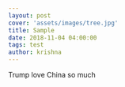 ```yaml
---
layout: post
cover: 'assets/images/tree.jpg'
title: Sample
date: 2018-11-04 04:00:00
tags: test
author: krishna
---
```


Trump love China so much